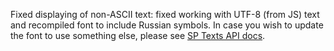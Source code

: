 Fixed displaying of non-ASCII text: fixed working with UTF-8 (from JS) text and recompiled
font to include Russian symbols. In case you wish to update the font to use something else,
please see [SP Texts API docs](../texts.md#compiling-font).
